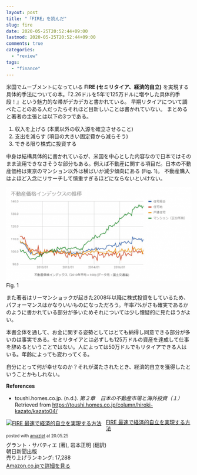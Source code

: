 ```yaml
---
layout: post
title: "「FIRE」を読んだ"
slug: fire
date: 2020-05-25T20:52:44+09:00
lastmod: 2020-05-25T20:52:44+09:00
comments: true
categories:
  - "review"
tags:
  - "finance"
---
```


米国でムーブメントになっている **FIRE (セミリタイア、経済的自立)** を実現する具体的手法についての本。『2.26ドルを5年で125万ドルに増やした具体的手段！』という魅力的な帯がデカデカと書かれている。
早期リタイアについて調べたことのある人だったらそれほど目新しいことは書かれていない。
まとめると著者の主張とは以下の3つである。

1. 収入を上げる (本業以外の収入源を確立させること)
2. 支出を減らす (項目の大きい固定費から減らそう)
3. できる限り株式に投資する

中身は結構具体的に書かれているが、米国を中心とした内容なので日本ではそのまま流用できなさそうな部分もある。例えば不動産に関する項目だ。日本の不動産価格は東京のマンション以外は横ばいか減少傾向にある (Fig. 1)。
不動産購入はよほど入念にリサーチして慎重すぎるほどにならないといけない。

![oretachi](/images/2020/05/real_estate_fig.png)
Fig. 1

また著者はリーマンショックが起きた2008年以降に株式投資をしているため、パフォーマンスはかなりいいものになっただろう。年率7%がさも確実であるかのように書かれている部分が多いためそれについては少し懐疑的に見たほうがよい。

本書全体を通して、お金に関する姿勢としてはとても納得し同意できる部分が多いのは事実である。セミリタイアとは必ずしも125万ドルの資産を達成して仕事を辞めるということではない。人によっては50万ドルでもリタイアできる人はいる。年齢によっても変わってくる。

自分にとって何が幸せなのか？それが満たされたとき、経済的自立を獲得したということかもしれない。

**References**

- toushi.homes.co.jp. (n.d.). *第２章　日本の不動産市場と海外投資（１）* Retrieved from https://toushi.homes.co.jp/column/hiroki-kazato/kazato04/

<div class="amazlet-box" style="margin-bottom:0px;"><div class="amazlet-image" style="float:left;margin:0px 12px 1px 0px;"><a href="http://www.amazon.co.jp/exec/obidos/ASIN/4023318523/iriyaufo-22/ref=nosim/" name="amazletlink" target="_blank"><img src="https://images-na.ssl-images-amazon.com/images/I/51juK2VOYpL._SL160_.jpg" alt="FIRE 最速で経済的自立を実現する方法" style="border: none;" /></a></div><div class="amazlet-info" style="line-height:120%; margin-bottom: 10px"><div class="amazlet-name" style="margin-bottom:10px;line-height:120%"><a href="http://www.amazon.co.jp/exec/obidos/ASIN/4023318523/iriyaufo-22/ref=nosim/" name="amazletlink" target="_blank">FIRE 最速で経済的自立を実現する方法</a><div class="amazlet-powered-date" style="font-size:80%;margin-top:5px;line-height:120%">posted with <a href="http://www.amazlet.com/" title="amazlet" target="_blank">amazlet</a> at 20.05.25</div></div><div class="amazlet-detail">グラント・サバティエ (著), 岩本正明 (翻訳)<br />朝日新聞出版 <br />売り上げランキング: 17,288<br /></div><div class="amazlet-sub-info" style="float: left;"><div class="amazlet-link" style="margin-top: 5px"><a href="http://www.amazon.co.jp/exec/obidos/ASIN/4023318523/iriyaufo-22/ref=nosim/" name="amazletlink" target="_blank">Amazon.co.jpで詳細を見る</a></div></div></div><div class="amazlet-footer" style="clear: left"></div></div>
